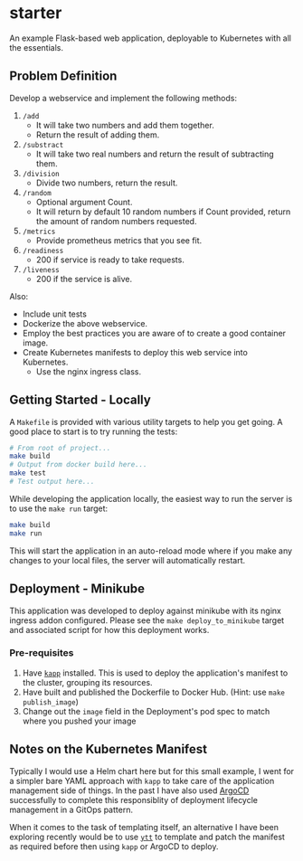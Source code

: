 # starter

An example Flask-based web application, deployable to Kubernetes with all the
essentials.

## Problem Definition

Develop a webservice and implement the following methods:

1. `/add`
    - It will take two numbers and add them together.
    - Return the result of adding them.
2. `/substract`
    - It will take two real numbers and return the result of subtracting them.
3. `/division`
    - Divide two numbers, return the result.
4. `/random`
    - Optional argument Count.
    - It will return by default 10 random numbers if Count provided, return the amount of random numbers requested.
5. `/metrics`
    - Provide prometheus metrics that you see fit.
6. `/readiness`
    - 200 if service is ready to take requests.
7. `/liveness`
    - 200 if the service is alive.

Also:

- Include unit tests
- Dockerize the above webservice.
- Employ the best practices you are aware of to create a good container image.
- Create Kubernetes manifests to deploy this web service into Kubernetes.
  - Use the nginx ingress class.

## Getting Started - Locally

A `Makefile` is provided with various utility targets to help you get going. A
good place to start is to try running the tests:

```bash
# From root of project...
make build
# Output from docker build here...
make test
# Test output here...
```

While developing the application locally, the easiest way to run the server is
to use the `make run` target:

```bash
make build
make run
```

This will start the application in an auto-reload mode where if you make any
changes to your local files, the server will automatically restart.

## Deployment - Minikube

This application was developed to deploy against minikube with its nginx ingress
addon configured. Please see the `make deploy_to_minikube` target and associated
script for how this deployment works.

### Pre-requisites

1. Have [`kapp`](https://carvel.dev/kapp/) installed. This is used to deploy the
application's manifest to the cluster, grouping its resources.
2. Have built and published the Dockerfile to Docker Hub. (Hint: use
`make publish_image`)
3. Change out the `image` field in the Deployment's pod spec to match where you
pushed your image

## Notes on the Kubernetes Manifest

Typically I would use a Helm chart here but for this small example, I went for
a simpler bare YAML approach with `kapp` to take care of the application
management side of things. In the past I have also used
[ArgoCD](<https://argoproj.github.io/argo-cd/>) successfully to complete this
responsiblity of deployment lifecycle management in a GitOps pattern.

When it comes to the task of templating itself, an alternative I have been
exploring recently would be to use [`ytt`](<https://carvel.dev/ytt/>) to
template and patch the manifest as required before then using `kapp` or ArgoCD
to deploy.
